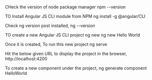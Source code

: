CHeck the version of node package manager
npm --version

TO Install Angular JS CLI module from NPM
ng install -g @angular/CLI

Check ng version post installed,
ng --version

TO create a new Angular JS CLI project
ng new <project name>
ng new Hello World

Once it is created, To run this new project 
ng serve

Hit the below given URL to display the project in the browser,
http://localhost:4200


To create a new component under the project,
ng generate component HelloWorld

